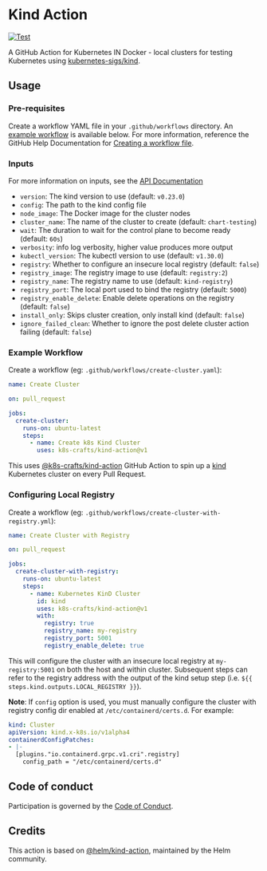# Kind Action

[![Test](https://github.com/k8s-crafts/kind-action/actions/workflows/test.yaml/badge.svg)](https://github.com/k8s-crafts/kind-action/actions/workflows/test.yaml)

A GitHub Action for Kubernetes IN Docker - local clusters for testing Kubernetes using [kubernetes-sigs/kind](https://kind.sigs.k8s.io/).

## Usage

### Pre-requisites

Create a workflow YAML file in your `.github/workflows` directory. An [example workflow](#example-workflow) is available below.
For more information, reference the GitHub Help Documentation for [Creating a workflow file](https://help.github.com/en/articles/configuring-a-workflow#creating-a-workflow-file).

### Inputs

For more information on inputs, see the [API Documentation](https://developer.github.com/v3/repos/releases/#input)

- `version`: The kind version to use (default: `v0.23.0`)
- `config`: The path to the kind config file
- `node_image`: The Docker image for the cluster nodes
- `cluster_name`: The name of the cluster to create (default: `chart-testing`)
- `wait`: The duration to wait for the control plane to become ready (default: `60s`)
- `verbosity`: info log verbosity, higher value produces more output
- `kubectl_version`: The kubectl version to use (default: `v1.30.0`)
- `registry`: Whether to configure an insecure local registry (default: `false`)
- `registry_image`: The registry image to use (default: `registry:2`)
- `registry_name`: The registry name to use (default: `kind-registry`)
- `registry_port`: The local port used to bind the registry (default: `5000`)
- `registry_enable_delete`: Enable delete operations on the registry (default: `false`)
- `install_only`: Skips cluster creation, only install kind (default: `false`)
- `ignore_failed_clean`: Whether to ignore the post delete cluster action failing (default: `false`)

### Example Workflow

Create a workflow (eg: `.github/workflows/create-cluster.yaml`):

```yaml
name: Create Cluster

on: pull_request

jobs:
  create-cluster:
    runs-on: ubuntu-latest
    steps:
      - name: Create k8s Kind Cluster
        uses: k8s-crafts/kind-action@v1
```

This uses [@k8s-crafts/kind-action](https://github.com/k8s-crafts/kind-action) GitHub Action to spin up a [kind](https://kind.sigs.k8s.io/) Kubernetes cluster on every Pull Request.

### Configuring Local Registry

Create a workflow (eg: `.github/workflows/create-cluster-with-registry.yml`):


```yaml
name: Create Cluster with Registry

on: pull_request

jobs:
  create-cluster-with-registry:
    runs-on: ubuntu-latest
    steps:
      - name: Kubernetes KinD Cluster
        id: kind
        uses: k8s-crafts/kind-action@v1
        with:
          registry: true
          registry_name: my-registry
          registry_port: 5001
          registry_enable_delete: true
```

This will configure the cluster with an insecure local registry at `my-registry:5001` on both the host and within cluster. Subsequent steps can refer to the registry address with the output of the kind setup step (i.e. `${{ steps.kind.outputs.LOCAL_REGISTRY }}`).

**Note**: If `config` option is used, you must manually configure the cluster with registry config dir enabled at `/etc/containerd/certs.d`. For example:

```yaml
kind: Cluster
apiVersion: kind.x-k8s.io/v1alpha4
containerdConfigPatches:
- |-
  [plugins."io.containerd.grpc.v1.cri".registry]
    config_path = "/etc/containerd/certs.d"
```

## Code of conduct

Participation is governed by the [Code of Conduct](CODE_OF_CONDUCT.md).

## Credits

This action is based on [@helm/kind-action](https://github.com/helm/kind-action), maintained by the Helm community.
